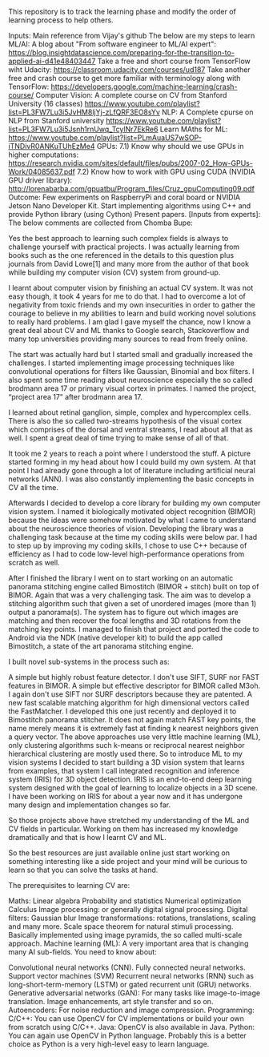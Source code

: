 This repository is to track the learning phase and modify the order of learning process to help others.

Inputs:
Main reference from Vijay's github
The below are my steps to learn ML/AI:
A blog about "From software engineer to ML/AI expert": https://blog.insightdatascience.com/preparing-for-the-transition-to-applied-ai-d41e48403447
Take a free and short course from TensorFlow wiht Udacity: https://classroom.udacity.com/courses/ud187
Take another free and crash course to get more familiar with terminology along with TensorFlow: https://developers.google.com/machine-learning/crash-course/
Computer Vision: A complete course on CV from Stanford University (16 classes) https://www.youtube.com/playlist?list=PL3FW7Lu3i5JvHM8ljYj-zLfQRF3EO8sYv
NLP: A Complete cpurse on NLP from Stanford university https://www.youtube.com/playlist?list=PL3FW7Lu3i5Jsnh1rnUwq_TcylNr7EkRe6
Learn MAths for ML: https://www.youtube.com/playlist?list=PLmAuaUS7wSOP-iTNDivR0ANKuTUhEzMe4
GPUs: 7.1) Know why should we use GPUs in higher computations: https://research.nvidia.com/sites/default/files/pubs/2007-02_How-GPUs-Work/04085637.pdf 7.2) Know how to work with GPU using CUDA (NVIDIA GPU driver library): http://lorenabarba.com/gpuatbu/Program_files/Cruz_gpuComputing09.pdf
Outcome:
Few experiments on RaspberryPi and coral board or NVIDIA Jetson Nano Developer Kit.
Start implementing algorithms using C++ and provide Python library (using Cython)
Present papers.
[Inputs from experts]:
The below comments are collected from Chomba Bupe:

Yes the best approach to learning such complex fields is always to challenge yourself with practical projects. I was actually learning from books such as the one referenced in the details to this question plus journals from David Lowe[1] and many more from the author of that book while building my computer vision (CV) system from ground-up.

I learnt about computer vision by finishing an actual CV system. It was not easy though, it took 4 years for me to do that. I had to overcome a lot of negativity from toxic friends and my own insecurities in order to gather the courage to believe in my abilities to learn and build working novel solutions to really hard problems. I am glad I gave myself the chance, now I know a great deal about CV and ML thanks to Google search, Stackoverflow and many top universities providing many sources to read from freely online.

The start was actually hard but I started small and gradually increased the challenges. I started implementing image processing techniques like convolutional operations for filters like Gaussian, Binomial and box filters. I also spent some time reading about neuroscience especially the so called brodmann area 17 or primary visual cortex in primates. I named the project, “project area 17” after brodmann area 17.

I learned about retinal ganglion, simple, complex and hypercomplex cells. There is also the so called two-streams hypothesis of the visual cortex which comprises of the dorsal and ventral streams, I read about all that as well. I spent a great deal of time trying to make sense of all of that.

It took me 2 years to reach a point where I understood the stuff. A picture started forming in my head about how I could build my own system. At that point I had already gone through a lot of literature including artificial neural networks (ANN). I was also constantly implementing the basic concepts in CV all the time.

Afterwards I decided to develop a core library for building my own computer vision system. I named it biologically motivated object recognition (BIMOR) because the ideas were somehow motivated by what I came to understand about the neuroscience theories of vision. Developing the library was a challenging task because at the time my coding skills were below par. I had to step up by improving my coding skills, I chose to use C++ because of efficiency as I had to code low-level high-performance operations from scratch as well.

After I finished the library I went on to start working on an automatic panorama stitching engine called Bimostitch (BIMOR + stitch) built on top of BIMOR. Again that was a very challenging task. The aim was to develop a stitching algorithm such that given a set of unordered images (more than 1) output a panorama(s). The system has to figure out which images are matching and then recover the focal lengths and 3D rotations from the matching key points. I managed to finish that project and ported the code to Android via the NDK (native developer kit) to build the app called Bimostitch, a state of the art panorama stitching engine.

I built novel sub-systems in the process such as:

A simple but highly robust feature detector. I don't use SIFT, SURF nor FAST features in BIMOR. A simple but effective descriptor for BIMOR called M3oh. I again don't use SIFT nor SURF descriptors because they are patented. A new fast scalable matching algorithm for high dimensional vectors called the FastMatcher. I developed this one just recently and deployed it to Bimostitch panorama stitcher. It does not again match FAST key points, the name merely means it is extremely fast at finding k nearest neighbors given a query vector. The above approaches use very little machine learning (ML), only clustering algorithms such k-means or reciprocal nearest neighbor hierarchical clustering are mostly used there. So to introduce ML to my vision systems I decided to start building a 3D vision system that learns from examples, that system I call integrated recognition and inference system (IRIS) for 3D object detection. IRIS is an end-to-end deep learning system designed with the goal of learning to localize objects in a 3D scene. I have been working on IRIS for about a year now and it has undergone many design and implementation changes so far.

So those projects above have stretched my understanding of the ML and CV fields in particular. Working on them has increased my knowledge dramatically and that is how I learnt CV and ML.

So the best resources are just available online just start working on something interesting like a side project and your mind will be curious to learn so that you can solve the tasks at hand.

The prerequisites to learning CV are:

Maths:
Linear algebra
Probability and statistics
Numerical optimization
Calculus
Image processing: or generally digital signal processing.
Digital filters: Gaussian blur
Image transformations: rotations, translations, scaling and many more.
Scale space theorem for natural stimuli processing. Basically implemented using image pyramids, the so called multi-scale approach.
Machine learning (ML):
A very important area that is changing many AI sub-fields. You need to know about:

Convolutional neural networks (CNN).
Fully connected neural networks.
Support vector machines (SVM)
Recurrent neural networks (RNN) such as long-short-term-memory (LSTM) or gated recurrent unit (GRU) networks.
Generative adversarial networks (GAN): For many tasks like image-to-image translation. Image enhancements, art style transfer and so on.
Autoencoders: For noise reduction and image compression.
Programming:
C/C++: You can use OpenCV for CV implementations or build your own from scratch using C/C++.
Java: OpenCV is also available in Java.
Python: You can again use OpenCV in Python language. Probably this is a better choice as Python is a very high-level easy to learn language.
